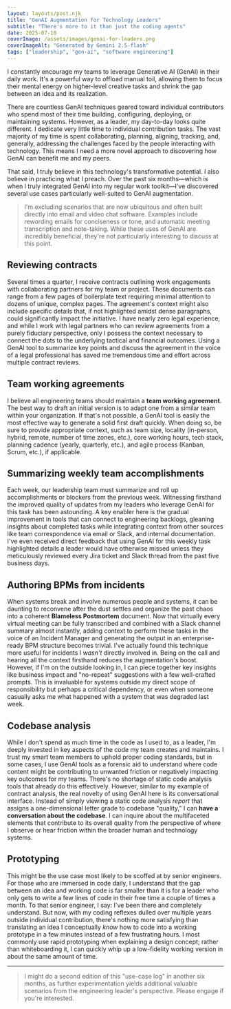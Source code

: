 ```yaml
---
layout: layouts/post.njk
title: "GenAI Augmentation for Technology Leaders"
subtitle: "There's more to it than just the coding agents"
date: 2025-07-10
coverImage: /assets/images/genai-for-leaders.png
coverImageAlt: "Generated by Gemini 2.5-flash"
tags: ["leadership", "gen-ai", "software engineering"]
---
```


I constantly encourage my teams to leverage Generative AI (GenAI) in their daily work. It's a powerful way to offload manual toil, allowing them to focus their mental energy on higher-level creative tasks and shrink the gap between an idea and its realization.

There are countless GenAI techniques geared toward individual contributors who spend most of their time building, configuring, deploying, or maintaining systems. However, as a leader, my day-to-day looks quite different. I dedicate very little time to individual contribution tasks. The vast majority of my time is spent collaborating, planning, aligning, tracking, and, generally, addressing the challenges faced by the people interacting with technology. This means I need a more novel approach to discovering how GenAI can benefit me and my peers.

That said, I truly believe in this technology's transformative potential. I also believe in practicing what I preach. Over the past six months—which is when I truly integrated GenAI into my regular work toolkit—I've discovered several use cases particularly well-suited to GenAI augmentation.

> I'm excluding scenarios that are now ubiquitous and often built directly into email and video chat software. Examples include rewording emails for conciseness or tone, and automatic meeting transcription and note-taking. While these uses of GenAI are incredibly beneficial, they're not particularly interesting to discuss at this point.

## Reviewing contracts
Several times a quarter, I receive contracts outlining work engagements with collaborating partners for my team or project. These documents can range from a few pages of boilerplate text requiring minimal attention to dozens of unique, complex pages. The agreement's context might also include specific details that, if not highlighted amidst dense paragraphs, could significantly impact the initiative. I have nearly zero legal experience, and while I work with legal partners who can review agreements from a purely fiduciary perspective, only I possess the context necessary to connect the dots to the underlying tactical and financial outcomes. Using a GenAI tool to summarize key points and discuss the agreement in the voice of a legal professional has saved me tremendous time and effort across multiple contract reviews.

## Team working agreements
I believe all engineering teams should maintain a **team working agreement**. The best way to draft an initial version is to adapt one from a similar team within your organization. If that's not possible, a GenAI tool is easily the most effective way to generate a solid first draft quickly. When doing so, be sure to provide appropriate context, such as team size, locality (in-person, hybrid, remote, number of time zones, etc.), core working hours, tech stack, planning cadence (yearly, quarterly, etc.), and agile process (Kanban, Scrum, etc.), if applicable.

## Summarizing weekly team accomplishments
Each week, our leadership team must summarize and roll up accomplishments or blockers from the previous week. Witnessing firsthand the improved quality of updates from my leaders who leverage GenAI for this task has been astounding. A key enabler here is the gradual improvement in tools that can connect to engineering backlogs, gleaning insights about completed tasks while integrating context from other sources like team correspondence via email or Slack, and internal documentation. I've even received direct feedback that using GenAI for this weekly task highlighted details a leader would have otherwise missed unless they meticulously reviewed every Jira ticket and Slack thread from the past five business days.

## Authoring BPMs from incidents
When systems break and involve numerous people and systems, it can be daunting to reconvene after the dust settles and organize the past chaos into a coherent **Blameless Postmortem** document. Now that virtually every virtual meeting can be fully transcribed and combined with a Slack channel summary almost instantly, adding context to perform these tasks in the voice of an Incident Manager and generating the output in an enterprise-ready BPM structure becomes trivial. I've actually found this technique more useful for incidents I _wasn't_ directly involved in. Being on the call and hearing all the context firsthand reduces the augmentation's boost. However, if I'm on the outside looking in, I can piece together key insights like business impact and "no-repeat" suggestions with a few well-crafted prompts. This is invaluable for systems outside my direct scope of responsibility but perhaps a critical dependency, or even when someone casually asks me what happened with a system that was degraded last week.

## Codebase analysis
While I don't spend as much time in the code as I used to, as a leader, I'm deeply invested in key aspects of the code my team creates and maintains. I trust my smart team members to uphold proper coding standards, but in some cases, I use GenAI tools as a forensic aid to understand where code content might be contributing to unwanted friction or negatively impacting key outcomes for my teams. There's no shortage of static code analysis tools that already do this effectively. However, similar to my example of contract analysis, the real novelty of using GenAI here is its conversational interface. Instead of simply viewing a static code analysis _report_ that assigns a one-dimensional letter grade to codebase "quality," I can **have a conversation about the codebase**. I can inquire about the multifaceted elements that contribute to its overall quality from the perspective of where I observe or hear friction within the broader human and technology systems.

## Prototyping
This might be the use case most likely to be scoffed at by senior engineers. For those who are immersed in code daily, I understand that the gap between an idea and working code is far smaller than it is for a leader who only gets to write a few lines of code in their free time a couple of times a month. To that senior engineer, I say: I've been there and completely understand. But now, with my coding reflexes dulled over multiple years outside individual contribution, there's nothing more satisfying than translating an idea I conceptually _know_ how to code into a working prototype in a few minutes instead of a few frustrating hours. I most commonly use rapid prototyping when explaining a design concept; rather than whiteboarding it, I can quickly whip up a low-fidelity working version in about the same amount of time.

---

> I might do a second edition of this "use-case log" in another six months, as further experimentation yields additional valuable scenarios from the engineering leader's perspective. Please engage if you're interested.